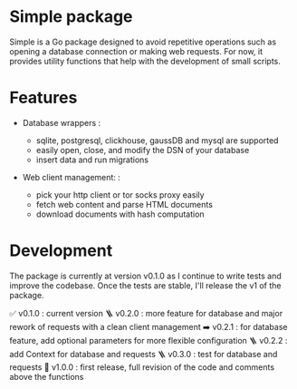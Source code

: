 # Simple package

Simple is a Go package designed to avoid repetitive operations such as opening a database connection or making web requests.
For now, it provides utility functions that help with the development of small scripts.

# Features

- Database wrappers :
    - sqlite, postgresql, clickhouse, gaussDB and mysql are supported
    - easily open, close, and modify the DSN of your database
    - insert data and run migrations

- Web client management: :
    - pick your http client or tor socks proxy easily
    - fetch web content and parse HTML documents
    - download documents with hash computation


# Development

The package is currently at version v0.1.0 as I continue to write tests and improve the codebase.
Once the tests are stable, I'll release the v1 of the package.

✅ v0.1.0 : current version
🪜 v0.2.0 : more feature for database and major rework of requests with a clean client management
➡️ v0.2.1 : for database feature, add optional parameters for more flexible configuration
🪜 v0.2.2 : add Context for database and requests
🪜 v0.3.0 : test for database and requests
🚩 v1.0.0 : first release, full revision of the code and comments above the functions